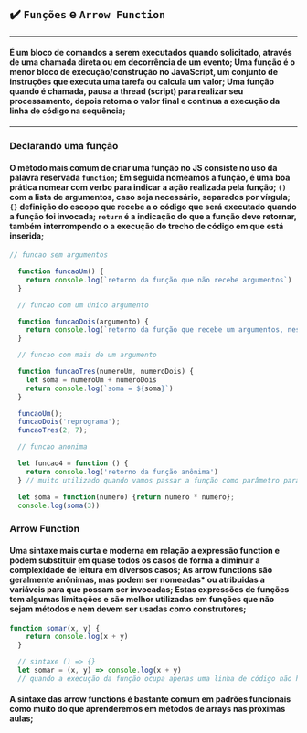## ✔️ `Funções` e `Arrow Function`
___
#### É um bloco de comandos a serem executados quando solicitado, através de uma chamada direta ou em decorrência de um evento; Uma função é o menor bloco de execução/construção no JavaScript, um conjunto de instruções que executa uma tarefa ou calcula um valor; Uma função quando é chamada, pausa a thread (script) para realizar seu processamento, depois retorna o valor final e continua a execução da linha de código na sequência;
___
### Declarando uma função
#### O método mais comum de criar uma função no JS consiste no uso da palavra reservada `function`; Em seguida nomeamos a função, é uma boa prática nomear com verbo para indicar a ação realizada pela função; `()` com a lista de argumentos, caso seja necessário, separados por vírgula; `{}` definição do escopo que recebe a o código que será executado quando a função foi invocada; `return` é a indicação do que a função deve retornar, também interrompendo o a execução do trecho de código em que está inserida;
```javascript
// funcao sem argumentos

  function funcaoUm() {
    return console.log(`retorno da função que não recebe argumentos`)
  }

  // funcao com um único argumento

  function funcaoDois(argumento) {
    return console.log(`retorno da função que recebe um argumentos, neste caso foi ${argumento}`)
  }

  // funcao com mais de um argumento

  function funcaoTres(numeroUm, numeroDois) {
    let soma = numeroUm + numeroDois
    return console.log(`soma = ${soma}`)
  }

  funcaoUm();
  funcaoDois('reprograma');
  funcaoTres(2, 7);

  // funcao anonima

  let funcao4 = function () {
    return console.log('retorno da função anônima')
  } // muito utilizado quando vamos passar a função como parâmetro para outra função

  let soma = function(numero) {return numero * numero};
  console.log(soma(3))
  ```
### Arrow Function
#### Uma sintaxe mais curta e moderna em relação a expressão function e podem substituir em quase todos os casos de forma a diminuir a complexidade de leitura em diversos casos; As arrow functions são geralmente anônimas, mas podem ser nomeadas* ou atribuidas a variáveis para que possam ser invocadas; Estas expressões de funções tem algumas limitações e são melhor utilizadas em funções que não sejam métodos e nem devem ser usadas como construtores;
```javascript
function somar(x, y) {
    return console.log(x + y)
  }

  // sintaxe () => {}
  let somar = (x, y) => console.log(x + y)
  // quando a execução da função ocupa apenas uma linha de código não há neessidade nem do uso do {} e nem do return, simplificando ainda mais a sintaxe
  ```
  #### A sintaxe das arrow functions é bastante comum em padrões funcionais como muito do que aprenderemos em métodos de arrays nas próximas aulas;